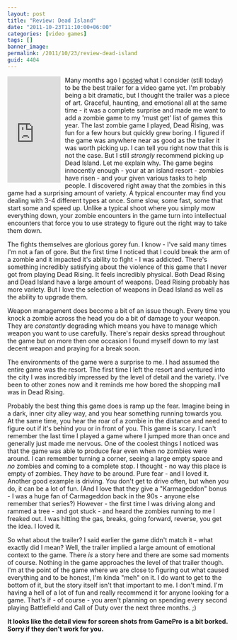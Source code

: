 ```yaml
---
layout: post
title: "Review: Dead Island"
date: "2011-10-23T11:10:00+06:00"
categories: [video games]
tags: []
banner_image: 
permalink: /2011/10/23/review-dead-island
guid: 4404
---
```


<iframe src="http://rcm-na.amazon-adsystem.com/e/cm?t=raymondcamden-20&o=1&p=8&l=as1&asins=B004PAGJOC&nou=1&ref=qf_sp_asin_til&fc1=000000&IS2=1&lt1=_top&m=amazon&lc1=0000FF&bc1=000000&bg1=FFFFFF&f=ifr"  scrolling="no" marginwidth="0" marginheight="0" frameborder="0" style="width:120px;height:240px;float:left;margin-right:10px"></iframe> Many months ago I <a href="http://www.raymondcamden.com/index.cfm/2011/2/16/Offtopic-and-NSFW--blog-post--Dead-Island-Trailer">posted</a> what I consider (still today) to be the best trailer for a video game yet. I'm probably being a bit dramatic, but I thought the trailer was a piece of art. Graceful, haunting, and emotional all at the same time - it was a complete surprise and made me want to add a zombie game to my 'must get' list of games this year. The last zombie game I played, Dead Rising, was fun for a few hours but quickly grew boring. I figured if the game was anywhere near as good as the trailer it was worth picking up. I can tell you right now that this is not the case. But I still <i>strongly</i> recommend picking up Dead Island. Let me explain why.
<!--more-->
The game begins innocently enough - your at an island resort - zombies have risen - and your given various tasks to help people. I discovered right away that the zombies in this game had a surprising amount of variety. A typical encounter may find you dealing with 3-4 different types at once. Some slow, some fast, some that start some and speed up. Unlike a typical shoot where you simply mow everything down, your zombie encounters in the game turn into intellectual encounters that force you to use strategy to figure out the right way to take them down. 

The fights themselves are glorious gorey fun. I know - I've said many times I'm not a fan of gore. But the first time I noticed that I could break the arm of a zombie and it impacted it's ability to fight - I was addicted. There's something incredibly satisfying about the violence of this game that I never got from playing Dead Rising. It feels incredibly physical. Both Dead Rising and Dead Island have a large amount of weapons. Dead Rising probably has more variety. But I love the selection of weapons in Dead Island as well as the ability to upgrade them. 

Weapon management does become a bit of an issue though. Every time you knock a zombie across the head you do a bit of damage to your weapon. They are <i>constantly</i> degrading which means you have to manage which weapon you want to use carefully. There's repair desks spread throughout the game but on more then one occasion I found myself down to my last decent weapon and praying for a break soon. 

The environments of the game were a surprise to me. I had assumed the entire game was the resort. The first time I left the resort and ventured into the city I was incredibly impressed by the level of detail and the variety. I've been to other zones now and it reminds me how bored the shopping mall was in Dead Rising. 

Probably the best thing this game does is ramp up the fear. Imagine being in a dark, inner city alley way, and you hear something running towards you. At the same time, you hear the roar of a zombie in the distance and need to figure out if it's behind you or in front of you. This game is scary. I can't remember the last time I played a game where I jumped more than once and generally just made me nervous. One of the coolest things I noticed was that the game was able to produce fear even when no zombies were around. I can remember turning a corner, seeing a large empty space and <i>no</i> zombies and coming to a complete stop. I thought - no way this place is empty of zombies. They <i>have</i> to be around. Pure fear - and I loved it. Another good example is driving. You don't get to drive often, but when you do, it can be a lot of fun. (And I love that they give a "Karmageddon" bonus - I was a huge fan of Carmageddon back in the 90s - anyone else remember that series?) However - the first time I was driving along and rammed a tree - and got stuck - and heard the zombies running to me I freaked out. I was hitting the gas, breaks, going forward, reverse, you get the idea. I loved it.

So what about the trailer? I said earlier the game didn't match it - what exactly did I mean? Well, the trailer implied a large amount of emotional context to the game. There <i>is</i> a story here and there are some sad moments of course. Nothing in the game approaches the level of that trailer though. I'm at the point of the game where we are close to figuring out what caused everything and to be honest, I'm kinda "meh" on it. I do want to get to the bottom of it, but the story itself isn't that important to me. I don't mind. I'm having a hell of a lot of fun and really recommend it for anyone looking for a game. That's if - of course - you aren't planning on spending every second playing Battlefield and Call of Duty over the next three months. ;)

<b>It looks like the detail view for screen shots from GamePro is a bit borked. Sorry if they don't work for you.</b>